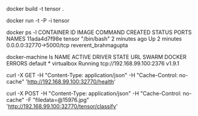 docker build -t tensor .

docker run -t -P -i tensor

docker ps -l
CONTAINER ID        IMAGE               COMMAND             CREATED             STATUS              PORTS                     NAMES
11ada4d7f98e        tensor              "/bin/bash"         2 minutes ago       Up 2 minutes        0.0.0.0:32770->5000/tcp   reverent_brahmagupta

docker-machine ls
NAME      ACTIVE   DRIVER       STATE     URL                         SWARM   DOCKER   ERRORS
default   *        virtualbox   Running   tcp://192.168.99.100:2376           v1.9.1

curl -X GET -H "Content-Type: application/json" -H "Cache-Control: no-cache" 'http://192.168.99.100:32770/health'

curl -X POST -H "Content-Type: application/json" -H "Cache-Control: no-cache" -F "filedata=@15976.jpg" 'http://192.168.99.100:32770/tensor/classify'